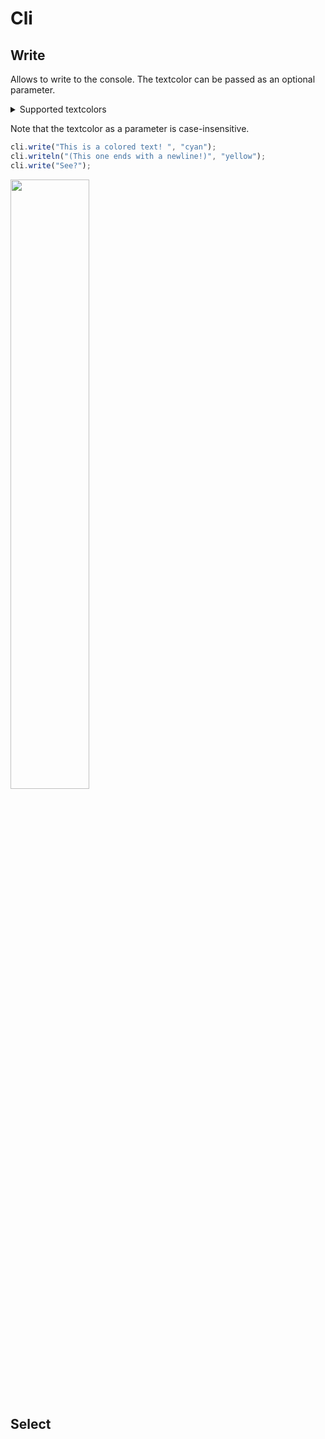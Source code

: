 # Cli

Write
-
Allows to write to the console. The textcolor can be passed as an optional parameter.

<details>
  <summary>Supported textcolors</summary>
  
  - Black
  - Blue
  - Green
  - Grey
  - Magenta
  - Red
  - White
  - Yellow
  - Reset ( Resets to the default CLI-Color ) 
</details>

Note that the textcolor as a parameter is case-insensitive.

```typescript
cli.write("This is a colored text! ", "cyan");
cli.writeln("(This one ends with a newline!)", "yellow");
cli.write("See?");
```
<img src="https://user-images.githubusercontent.com/77332531/190852833-dee999bd-800e-43d3-8e62-8290855e5456.png" width="50%">


Select
-
```
```
